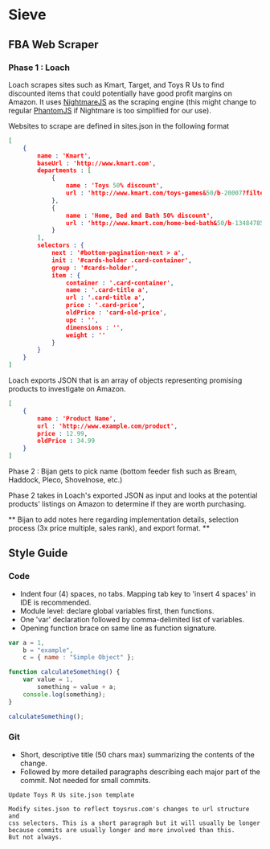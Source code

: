 # Sieve
## FBA Web Scraper

### Phase 1 : Loach

Loach scrapes sites such as Kmart, Target, and Toys R Us to find discounted items that could potentially have good profit margins on Amazon. It uses [NightmareJS](https://github.com/segmentio/nightmare) as the scraping engine (this might change to regular [PhantomJS](https://github.com/ariya/phantomjs) if Nightmare is too simplified for our use).

Websites to scrape are defined in sites.json in the following format

```json
[
    {
        name : 'Kmart',
        baseUrl : 'http://www.kmart.com',
        departments : [
            {
                name : 'Toys 50% discount',
                url : 'http://www.kmart.com/toys-games&50/b-20007?filter=discount&subCatView=true&viewItems=50'
            },
            {
                name : 'Home, Bed and Bath 50% discount',
                url : 'http://www.kmart.com/home-bed-bath&50/b-1348478556?filter=discount&subCatView=true&viewItems=50'
            }
        ],
        selectors : {
            next : '#bottom-pagination-next > a',
            init : '#cards-holder .card-container',
            group : '#cards-holder',
            item : {
                container : '.card-container',
                name : '.card-title a',
                url : '.card-title a',
                price : '.card-price',
                oldPrice : 'card-old-price',
                upc : '',
                dimensions : '',
                weight : ''
            }
        }
    }
]
```

Loach exports JSON that is an array of objects representing promising products to investigate on Amazon.

```json
[
    {
        name : 'Product Name',
        url : 'http://www.example.com/product',
        price : 12.99,
        oldPrice : 34.99
    }
]
```

Phase 2 : Bijan gets to pick name (bottom feeder fish such as Bream, Haddock, Pleco, Shovelnose, etc.)

Phase 2 takes in Loach's exported JSON as input and looks at the potential products' listings on Amazon to determine if they are worth purchasing.

** Bijan to add notes here regarding implementation details, selection process (3x price multiple, sales rank), and export format. **

## Style Guide

### Code
- Indent four (4) spaces, no tabs. Mapping tab key to 'insert 4 spaces' in IDE is recommended.
- Module level: declare global variables first, then functions.
- One 'var' declaration followed by comma-delimited list of variables.
- Opening function brace on same line as function signature.

```javascript
var a = 1,
    b = "example",
    c = { name : "Simple Object" };

function calculateSomething() {
    var value = 1,
        something = value + a;
    console.log(something);
}

calculateSomething();
```

### Git
- Short, descriptive title (50 chars max) summarizing the contents of the change.
- Followed by more detailed paragraphs describing each major part of the commit. Not needed for small commits.

```git
Update Toys R Us site.json template

Modify sites.json to reflect toysrus.com's changes to url structure and
css selectors. This is a short paragraph but it will usually be longer
because commits are usually longer and more involved than this.
But not always.
```
